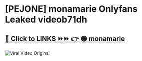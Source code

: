 
 # [PEJONE] monamarie Onlyfans Leaked videob71dh

## <h2><a href="https://clipsfans.com/monamarie&ref=git">🔗 Click to LINKS ⏩⏩ 👉 🟢 monamarie </a></h2>

<a href="https://clipsfans.com/monamarie&ref=git" rel="nofollow" data-target="animated-image.originalLink"><img src="https://i.ibb.co.com/xMMVF88/686577567.gif" alt="Viral Video Original" style="max-width: 100%; display: inline-block;" data-target="animated-image.originalImage"></a>

